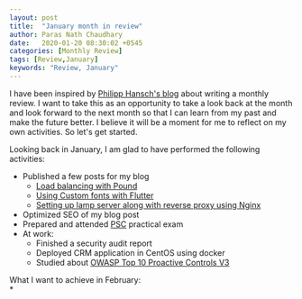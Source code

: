 ```yaml
---
layout: post
title:  "January month in review"
author: Paras Nath Chaudhary
date:   2020-01-20 08:30:02 +0545
categories: [Monthly Review]
tags: [Review,January]
keywords: "Review, January"
---
```

I have been inspired by [Philipp Hansch's blog](https://phansch.net/) about writing a monthly review. I want to take this as an opportunity to take a look back at the month and look forward to the next month so that I can learn from my past and make the future better. I believe it will be a moment for me to reflect on my own activities. So let's get started.

Looking back in January, I am glad to have performed the following activities:
* Published a few posts for my blog
    * [Load balancing with Pound](https://parasnath.com.np/blog/load-balancing-with-pound/)
    * [Using Custom fonts with Flutter](https://parasnath.com.np/blog/)
    * [Setting up lamp server along with reverse proxy using Nginx](https://parasnath.com.np)
* Optimized SEO of my blog post
* Prepared and attended [PSC](http://psc.gov.np/) practical exam
* At work:
    * Finished a security audit report
    * Deployed CRM application in CentOS using docker
    * Studied about [OWASP Top 10 Proactive Controls V3](https://www.owasp.org/images/b/bc/OWASP_Top_10_Proactive_Controls_V3.pdf) 

What I want to achieve in February:  
* 